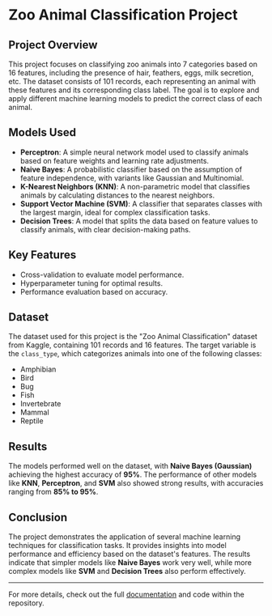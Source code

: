 # Zoo Animal Classification Project
## Project Overview

This project focuses on classifying zoo animals into 7 categories based on 16 features, including the presence of hair, feathers, eggs, milk secretion, etc. The dataset consists of 101 records, each representing an animal with these features and its corresponding class label. The goal is to explore and apply different machine learning models to predict the correct class of each animal.

## Models Used

- **Perceptron**: A simple neural network model used to classify animals based on feature weights and learning rate adjustments.
- **Naive Bayes**: A probabilistic classifier based on the assumption of feature independence, with variants like Gaussian and Multinomial.
- **K-Nearest Neighbors (KNN)**: A non-parametric model that classifies animals by calculating distances to the nearest neighbors.
- **Support Vector Machine (SVM)**: A classifier that separates classes with the largest margin, ideal for complex classification tasks.
- **Decision Trees**: A model that splits the data based on feature values to classify animals, with clear decision-making paths.

## Key Features

- Cross-validation to evaluate model performance.
- Hyperparameter tuning for optimal results.
- Performance evaluation based on accuracy.

## Dataset

The dataset used for this project is the "Zoo Animal Classification" dataset from Kaggle, containing 101 records and 16 features. The target variable is the `class_type`, which categorizes animals into one of the following classes:  
- Amphibian  
- Bird  
- Bug  
- Fish  
- Invertebrate  
- Mammal  
- Reptile  

## Results

The models performed well on the dataset, with **Naive Bayes (Gaussian)** achieving the highest accuracy of **95%**. The performance of other models like **KNN**, **Perceptron**, and **SVM** also showed strong results, with accuracies ranging from **85% to 95%**.

## Conclusion

The project demonstrates the application of several machine learning techniques for classification tasks. It provides insights into model performance and efficiency based on the dataset's features. The results indicate that simpler models like **Naive Bayes** work very well, while more complex models like **SVM** and **Decision Trees** also perform effectively.

---

For more details, check out the full [documentation](./Doc.pdf) and code within the repository.
